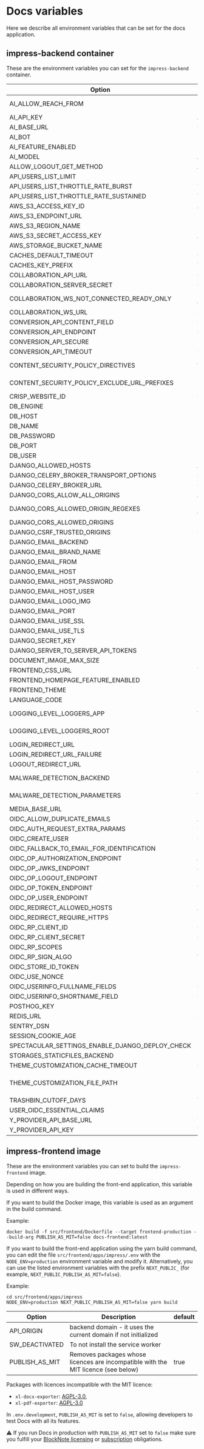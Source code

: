 # Docs variables

Here we describe all environment variables that can be set for the docs application.

## impress-backend container

These are the environment variables you can set for the `impress-backend` container.

| Option                                          | Description                                                                                   | default                                                 |
| ----------------------------------------------- | --------------------------------------------------------------------------------------------- | ------------------------------------------------------- |
| AI_ALLOW_REACH_FROM                             | Users that can use AI must be this level. options are "public", "authenticated", "restricted" | authenticated                                           |
| AI_API_KEY                                      | AI key to be used for AI Base url                                                             |                                                         |
| AI_BASE_URL                                     | OpenAI compatible AI base url                                                                 |                                                         |
| AI_BOT                                          | Information to give to the frontend about the AI bot                                          | { "name": "Docs AI", "color": "#8bc6ff" }               |
| AI_FEATURE_ENABLED                              | Enable AI options                                                                             | false                                                   |
| AI_MODEL                                        | AI Model to use                                                                               |                                                         |
| ALLOW_LOGOUT_GET_METHOD                         | Allow get logout method                                                                       | true                                                    |
| API_USERS_LIST_LIMIT                            | Limit on API users                                                                            | 5                                                       |
| API_USERS_LIST_THROTTLE_RATE_BURST              | Throttle rate for api on burst                                                                | 30/minute                                               |
| API_USERS_LIST_THROTTLE_RATE_SUSTAINED          | Throttle rate for api                                                                         | 180/hour                                                |
| AWS_S3_ACCESS_KEY_ID                            | Access id for s3 endpoint                                                                     |                                                         |
| AWS_S3_ENDPOINT_URL                             | S3 endpoint                                                                                   |                                                         |
| AWS_S3_REGION_NAME                              | Region name for s3 endpoint                                                                   |                                                         |
| AWS_S3_SECRET_ACCESS_KEY                        | Access key for s3 endpoint                                                                    |                                                         |
| AWS_STORAGE_BUCKET_NAME                         | Bucket name for s3 endpoint                                                                   | impress-media-storage                                   |
| CACHES_DEFAULT_TIMEOUT                          | Cache default timeout                                                                         | 30                                                      |
| CACHES_KEY_PREFIX                               | The prefix used to every cache keys.                                                          | docs                                                    |
| COLLABORATION_API_URL                           | Collaboration api host                                                                        |                                                         |
| COLLABORATION_SERVER_SECRET                     | Collaboration api secret                                                                      |                                                         |
| COLLABORATION_WS_NOT_CONNECTED_READY_ONLY       | Users not connected to the collaboration server cannot edit                                   | false                                                   |
| COLLABORATION_WS_URL                            | Collaboration websocket url                                                                   |                                                         |
| CONVERSION_API_CONTENT_FIELD                    | Conversion api content field                                                                  | content                                                 |
| CONVERSION_API_ENDPOINT                         | Conversion API endpoint                                                                       | convert                                        |
| CONVERSION_API_SECURE                           | Require secure conversion api                                                                 | false                                                   |
| CONVERSION_API_TIMEOUT                          | Conversion api timeout                                                                        | 30                                                      |
| CONTENT_SECURITY_POLICY_DIRECTIVES              | A dict of directives set in the Content-Security-Policy header                                | All directives are set to 'none'                        |
| CONTENT_SECURITY_POLICY_EXCLUDE_URL_PREFIXES    | Url with this prefix will not have the header Content-Security-Policy included                |                                                         |
| CRISP_WEBSITE_ID                                | Crisp website id for support                                                                  |                                                         |
| DB_ENGINE                                       | Engine to use for database connections                                                        | django.db.backends.postgresql_psycopg2                  |
| DB_HOST                                         | Host of the database                                                                          | localhost                                               |
| DB_NAME                                         | Name of the database                                                                          | impress                                                 |
| DB_PASSWORD                                     | Password to authenticate with                                                                 | pass                                                    |
| DB_PORT                                         | Port of the database                                                                          | 5432                                                    |
| DB_USER                                         | User to authenticate with                                                                     | dinum                                                   |
| DJANGO_ALLOWED_HOSTS                            | Allowed hosts                                                                                 | []                                                      |
| DJANGO_CELERY_BROKER_TRANSPORT_OPTIONS          | Celery broker transport options                                                               | {}                                                      |
| DJANGO_CELERY_BROKER_URL                        | Celery broker url                                                                             | redis://redis:6379/0                                    |
| DJANGO_CORS_ALLOW_ALL_ORIGINS                   | Allow all CORS origins                                                                        | false                                                   |
| DJANGO_CORS_ALLOWED_ORIGIN_REGEXES              | List of origins allowed for CORS using regulair expressions                                   | []                                                      |
| DJANGO_CORS_ALLOWED_ORIGINS                     | List of origins allowed for CORS                                                              | []                                                      |
| DJANGO_CSRF_TRUSTED_ORIGINS                     | CSRF trusted origins                                                                          | []                                                      |
| DJANGO_EMAIL_BACKEND                            | Email backend library                                                                         | django.core.mail.backends.smtp.EmailBackend             |
| DJANGO_EMAIL_BRAND_NAME                         | Brand name for email                                                                          |                                                         |
| DJANGO_EMAIL_FROM                               | Email address used as sender                                                                  | from@example.com                                        |
| DJANGO_EMAIL_HOST                               | Hostname of email                                                                             |                                                         |
| DJANGO_EMAIL_HOST_PASSWORD                      | Password to authenticate with on the email host                                               |                                                         |
| DJANGO_EMAIL_HOST_USER                          | User to authenticate with on the email host                                                   |                                                         |
| DJANGO_EMAIL_LOGO_IMG                           | Logo for the email                                                                            |                                                         |
| DJANGO_EMAIL_PORT                               | Port used to connect to email host                                                            |                                                         |
| DJANGO_EMAIL_USE_SSL                            | Use ssl for email host connection                                                             | false                                                   |
| DJANGO_EMAIL_USE_TLS                            | Use tls for email host connection                                                             | false                                                   |
| DJANGO_SECRET_KEY                               | Secret key                                                                                    |                                                         |
| DJANGO_SERVER_TO_SERVER_API_TOKENS              |                                                                                               | []                                                      |
| DOCUMENT_IMAGE_MAX_SIZE                         | Maximum size of document in bytes                                                             | 10485760                                                |
| FRONTEND_CSS_URL                                | To add a external css file to the app                                                         |                                                         |
| FRONTEND_HOMEPAGE_FEATURE_ENABLED               | Frontend feature flag to display the homepage                                                 | false                                                   |
| FRONTEND_THEME                                  | Frontend theme to use                                                                         |                                                         |
| LANGUAGE_CODE                                   | Default language                                                                              | en-us                                                   |
| LOGGING_LEVEL_LOGGERS_APP                       | Application logging level. options are "DEBUG", "INFO", "WARN", "ERROR", "CRITICAL"           | INFO                                                    |
| LOGGING_LEVEL_LOGGERS_ROOT                      | Default logging level. options are "DEBUG", "INFO", "WARN", "ERROR", "CRITICAL"               | INFO                                                    |
| LOGIN_REDIRECT_URL                              | Login redirect url                                                                            |                                                         |
| LOGIN_REDIRECT_URL_FAILURE                      | Login redirect url on failure                                                                 |                                                         |
| LOGOUT_REDIRECT_URL                             | Logout redirect url                                                                           |                                                         |
| MALWARE_DETECTION_BACKEND                       | The malware detection backend use from the django-lasuite package                             | lasuite.malware_detection.backends.dummy.DummyBackend   |
| MALWARE_DETECTION_PARAMETERS                    | A dict containing all the parameters to initiate the malware detection backend                | {"callback_path": "core.malware_detection.malware_detection_callback",} |
| MEDIA_BASE_URL                                  |                                                                                               |                                                         |
| OIDC_ALLOW_DUPLICATE_EMAILS                     | Allow duplicate emails                                                                        | false                                                   |
| OIDC_AUTH_REQUEST_EXTRA_PARAMS                  | OIDC extra auth parameters                                                                    | {}                                                      |
| OIDC_CREATE_USER                                | Create used on OIDC                                                                           | false                                                   |
| OIDC_FALLBACK_TO_EMAIL_FOR_IDENTIFICATION       | Fallback to email for identification                                                          | true                                                    |
| OIDC_OP_AUTHORIZATION_ENDPOINT                  | Authorization endpoint for OIDC                                                               |                                                         |
| OIDC_OP_JWKS_ENDPOINT                           | JWKS endpoint for OIDC                                                                        |                                                         |
| OIDC_OP_LOGOUT_ENDPOINT                         | Logout endpoint for OIDC                                                                      |                                                         |
| OIDC_OP_TOKEN_ENDPOINT                          | Token endpoint for OIDC                                                                       |                                                         |
| OIDC_OP_USER_ENDPOINT                           | User endpoint for OIDC                                                                        |                                                         |
| OIDC_REDIRECT_ALLOWED_HOSTS                     | Allowed hosts for OIDC redirect url                                                           | []                                                      |
| OIDC_REDIRECT_REQUIRE_HTTPS                     | Require https for OIDC redirect url                                                           | false                                                   |
| OIDC_RP_CLIENT_ID                               | Client id used for OIDC                                                                       | impress                                                 |
| OIDC_RP_CLIENT_SECRET                           | Client secret used for OIDC                                                                   |                                                         |
| OIDC_RP_SCOPES                                  | Scopes requested for OIDC                                                                     | openid email                                            |
| OIDC_RP_SIGN_ALGO                               | Verification algorithm used OIDC tokens                                                       | RS256                                                   |
| OIDC_STORE_ID_TOKEN                             | Store OIDC token                                                                              | true                                                    |
| OIDC_USE_NONCE                                  | Use nonce for OIDC                                                                            | true                                                    |
| OIDC_USERINFO_FULLNAME_FIELDS                   | OIDC token claims to create full name                                                         | ["first_name", "last_name"]                             |
| OIDC_USERINFO_SHORTNAME_FIELD                   | OIDC token claims to create shortname                                                         | first_name                                              |
| POSTHOG_KEY                                     | Posthog key for analytics                                                                     |                                                         |
| REDIS_URL                                       | Cache url                                                                                     | redis://redis:6379/1                                    |
| SENTRY_DSN                                      | Sentry host                                                                                   |                                                         |
| SESSION_COOKIE_AGE                              | Duration of the cookie session                                                                | 60*60*12                                                |
| SPECTACULAR_SETTINGS_ENABLE_DJANGO_DEPLOY_CHECK |                                                                                               | false                                                   |
| STORAGES_STATICFILES_BACKEND                    |                                                                                               | whitenoise.storage.CompressedManifestStaticFilesStorage |
| THEME_CUSTOMIZATION_CACHE_TIMEOUT               | Cache duration for the customization settings                                                  | 86400                                                   |
| THEME_CUSTOMIZATION_FILE_PATH                   | Full path to the file customizing the theme. An example is provided in src/backend/impress/configuration/theme/default.json | BASE_DIR/impress/configuration/theme/default.json       |
| TRASHBIN_CUTOFF_DAYS                            | Trashbin cutoff                                                                               | 30                                                      |
| USER_OIDC_ESSENTIAL_CLAIMS                      | Essential claims in OIDC token                                                                | []                                                      |
| Y_PROVIDER_API_BASE_URL                         | Y Provider url                                                                                |                                                         |
| Y_PROVIDER_API_KEY                              | Y provider API key                                                                            |                                                         |

## impress-frontend image

These are the environment variables you can set to build the `impress-frontend` image.

Depending on how you are building the front-end application, this variable is used in different ways.

If you want to build the Docker image, this variable is used as an argument in the build command.

Example:

```
docker build -f src/frontend/Dockerfile --target frontend-production --build-arg PUBLISH_AS_MIT=false docs-frontend:latest
``` 

If you want to build the front-end application using the yarn build command, you can edit the file `src/frontend/apps/impress/.env` with the `NODE_ENV=production` environment variable and modify it. Alternatively, you can use the listed environment variables with the prefix `NEXT_PUBLIC_` (for example, `NEXT_PUBLIC_PUBLISH_AS_MIT=false`).

Example:

```
cd src/frontend/apps/impress
NODE_ENV=production NEXT_PUBLIC_PUBLISH_AS_MIT=false yarn build
```

| Option                                          | Description                                                                                   | default                                                 |
| ----------------------------------------------- | --------------------------------------------------------------------------------------------- | ------------------------------------------------------- |
| API_ORIGIN                                      | backend domain - it uses the current domain if not initialized                                |                                                         |
| SW_DEACTIVATED                                  | To not install the service worker                                                             |                                                         |
| PUBLISH_AS_MIT                                  | Removes packages whose licences are incompatible with the MIT licence (see  below)                                               | true                                                    |

Packages with licences incompatible with the MIT licence:
* `xl-docx-exporter`: [AGPL-3.0](https://github.com/TypeCellOS/BlockNote/blob/main/packages/xl-docx-exporter/LICENSE), 
* `xl-pdf-exporter`: [AGPL-3.0](https://github.com/TypeCellOS/BlockNote/blob/main/packages/xl-pdf-exporter/LICENSE) 

In `.env.development`, `PUBLISH_AS_MIT` is set to `false`, allowing developers to test Docs with all its features.

⚠️ If you run Docs in production with `PUBLISH_AS_MIT` set to `false` make sure you fulfill your [BlockNote licensing](https://github.com/TypeCellOS/BlockNote/blob/main/packages/xl-pdf-exporter/LICENSE) or [subscription](https://www.blocknotejs.org/about#partner-with-us) obligations.

